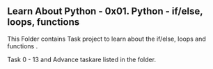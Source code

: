 ## Learn About Python - 0x01. Python - if/else, loops, functions

This Folder contains Task project to learn about the if/else, loops and functions .

Task 0 - 13 and Advance taskare listed in the folder.
